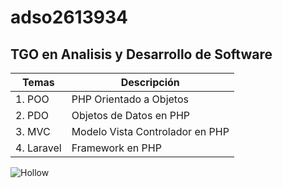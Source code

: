 # adso2613934

## TGO en Analisis y Desarrollo de Software

| Temas | Descripción | 
|---------|-------| 
|1. POO | PHP Orientado a Objetos  | 
|2. PDO | Objetos de Datos en PHP  |
|3. MVC | Modelo Vista Controlador en PHP |
|4. Laravel | Framework en PHP |

![Hollow](http://tinyurl.com/pnn2eaz8)